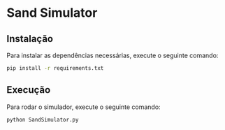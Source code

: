 # Sand Simulator

## Instalação

Para instalar as dependências necessárias, execute o seguinte comando:

```bash
pip install -r requirements.txt
```

## Execução

Para rodar o simulador, execute o seguinte comando:

```bash
python SandSimulator.py
```